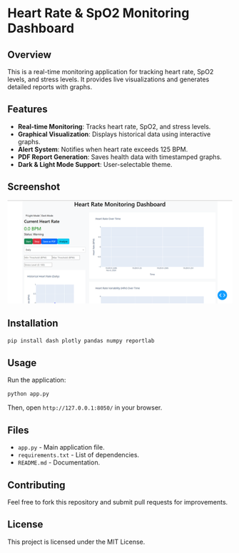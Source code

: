# Heart Rate & SpO2 Monitoring Dashboard

## Overview
This is a real-time monitoring application for tracking heart rate, SpO2 levels, and stress levels. It provides live visualizations and generates detailed reports with graphs.

## Features
- **Real-time Monitoring**: Tracks heart rate, SpO2, and stress levels.
- **Graphical Visualization**: Displays historical data using interactive graphs.
- **Alert System**: Notifies when heart rate exceeds 125 BPM.
- **PDF Report Generation**: Saves health data with timestamped graphs.
- **Dark & Light Mode Support**: User-selectable theme.

## Screenshot
![Dashboard Screenshot](dashboard.png)

## Installation
```bash
pip install dash plotly pandas numpy reportlab
```

## Usage
Run the application:
```bash
python app.py
```
Then, open `http://127.0.0.1:8050/` in your browser.

## Files
- `app.py` - Main application file.
- `requirements.txt` - List of dependencies.
- `README.md` - Documentation.

## Contributing
Feel free to fork this repository and submit pull requests for improvements.

## License
This project is licensed under the MIT License.

